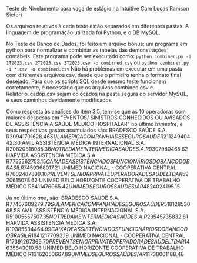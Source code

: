 Teste de Nivelamento para vaga de estágio na Intuitive Care
Lucas Ramson Siefert

Os arquivos relativos à cada teste estão separados em diferentes pastas. 
A linguagem de programação utilizada foi Python, e o DB MySQL.

No Teste de Banco de Dados, foi feito um arquivo bônus: um programa em python para normalizar e combinar as tabelas das demonstrações contábeis.
Este programa pode ser executado como:
``` python combiner.py -i 1T2023.csv 2T2023.csv 3T2023.csv -o combined.csv ```
ou
``` python combiner.py -i *.csv -o combined.csv ```
Não há problemas em executar em uma pasta com diferentes arquivos csv, desde que o primeiro tenha o formato final desejado.
Para que os scripts SQL desde mesmo teste funcionem corretamente, é necessário que os arquivos combined.csv e Relatorio_cadop.csv sejam colocados na pasta segura do servidor MySQL, e seus caminhos devidamente modificados.

Como resposta às análises do item 3.5, tem-se que as 10 operadoras com maiores despesas em "EVENTOS/ SINISTROS CONHECIDOS OU
AVISADOS DE ASSISTÊNCIA A SAÚDE MEDICO HOSPITALAR" no último *trimestre*, e seus respectivos gastos acumulados são:
BRADESCO SAÚDE S.A.	                                        R$30941701628.46
SUL AMERICA COMPANHIA DE SEGURO SAÚDE                       R$21124940442.30
AMIL ASSISTÊNCIA MÉDICA INTERNACIONAL S.A.                  R$20820818085.36
NOTRE DAME INTERMÉDICA SAÚDE S.A.                           R$9307980465.62
HAPVIDA ASSISTENCIA MEDICA S.A.                             R$7755562753.15
CAIXA DE ASSISTÊNCIA DOS FUNCIONÁRIOS DO BANCO DO BRASIL    R$7459368017.21
UNIMED NACIONAL - COOPERATIVA CENTRAL                       R$7002487899.10
PREVENT SENIOR PRIVATE OPERADORA DE SAÚDE LTDA              R$5920615078.62
UNIMED BELO HORIZONTE COOPERATIVA DE TRABALHO MÉDICO        R$5411476065.42
UNIMED SEGUROS SAÚDE S/A                                    R$4824024195.15

Já no último *ano*, são:
BRADESCO SAÚDE S.A.                                         R$77467609279.79
SUL AMERICA COMPANHIA DE SEGURO SAÚDE                       R$51812853068.58
AMIL ASSISTÊNCIA MÉDICA INTERNACIONAL S.A.                  R$51005557507.35
NOTRE DAME INTERMÉDICA SAÚDE S.A.                           R$23545735832.81
HAPVIDA ASSISTENCIA MEDICA S.A.                             R$19385534464.99
CAIXA DE ASSISTÊNCIA DOS FUNCIONÁRIOS DO BANCO DO BRASIL    R$18412177093.19
UNIMED NACIONAL - COOPERATIVA CENTRAL		                R$17391267369.70
PREVENT SENIOR PRIVATE OPERADORA DE SAÚDE LTDA		        R$14635643010.58
UNIMED BELO HORIZONTE COOPERATIVA DE TRABALHO MÉDICO		R$13162050667.89
UNIMED SEGUROS SAÚDE S/A		                            R$11738001188.48